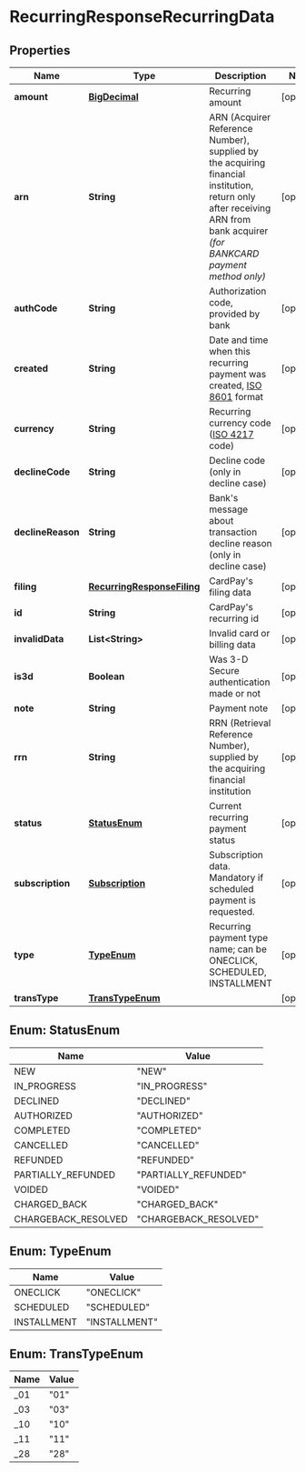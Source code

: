 
# RecurringResponseRecurringData

## Properties
Name | Type | Description | Notes
------------ | ------------- | ------------- | -------------
**amount** | [**BigDecimal**](BigDecimal.md) | Recurring amount |  [optional]
**arn** | **String** | ARN (Acquirer Reference Number), supplied by the acquiring financial institution, return only after receiving ARN from bank acquirer *(for BANKCARD payment method only)* |  [optional]
**authCode** | **String** | Authorization code, provided by bank |  [optional]
**created** | **String** | Date and time when this recurring payment was created, [ISO 8601](https://en.wikipedia.org/wiki/ISO_8601) format |  [optional]
**currency** | **String** | Recurring currency code ([ISO 4217](https://en.wikipedia.org/wiki/ISO_4217) code) |  [optional]
**declineCode** | **String** | Decline code (only in decline case) |  [optional]
**declineReason** | **String** | Bank&#39;s message about transaction decline reason (only in decline case) |  [optional]
**filing** | [**RecurringResponseFiling**](RecurringResponseFiling.md) | CardPay&#39;s filing data |  [optional]
**id** | **String** | CardPay&#39;s recurring id |  [optional]
**invalidData** | **List&lt;String&gt;** | Invalid card or billing data |  [optional]
**is3d** | **Boolean** | Was 3-D Secure authentication made or not |  [optional]
**note** | **String** | Payment note |  [optional]
**rrn** | **String** | RRN (Retrieval Reference Number), supplied by the acquiring financial institution |  [optional]
**status** | [**StatusEnum**](#StatusEnum) | Current recurring payment status |  [optional]
**subscription** | [**Subscription**](Subscription.md) | Subscription data. Mandatory if scheduled payment is requested. |  [optional]
**type** | [**TypeEnum**](#TypeEnum) | Recurring payment type name; can be ONECLICK, SCHEDULED, INSTALLMENT |  [optional]
**transType** | [**TransTypeEnum**](#TransTypeEnum) |  |  [optional]


<a name="StatusEnum"></a>
## Enum: StatusEnum
Name | Value
---- | -----
NEW | &quot;NEW&quot;
IN_PROGRESS | &quot;IN_PROGRESS&quot;
DECLINED | &quot;DECLINED&quot;
AUTHORIZED | &quot;AUTHORIZED&quot;
COMPLETED | &quot;COMPLETED&quot;
CANCELLED | &quot;CANCELLED&quot;
REFUNDED | &quot;REFUNDED&quot;
PARTIALLY_REFUNDED | &quot;PARTIALLY_REFUNDED&quot;
VOIDED | &quot;VOIDED&quot;
CHARGED_BACK | &quot;CHARGED_BACK&quot;
CHARGEBACK_RESOLVED | &quot;CHARGEBACK_RESOLVED&quot;


<a name="TypeEnum"></a>
## Enum: TypeEnum
Name | Value
---- | -----
ONECLICK | &quot;ONECLICK&quot;
SCHEDULED | &quot;SCHEDULED&quot;
INSTALLMENT | &quot;INSTALLMENT&quot;


<a name="TransTypeEnum"></a>
## Enum: TransTypeEnum
Name | Value
---- | -----
_01 | &quot;01&quot;
_03 | &quot;03&quot;
_10 | &quot;10&quot;
_11 | &quot;11&quot;
_28 | &quot;28&quot;



